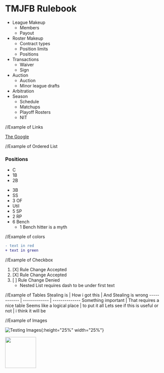# TMJFB Rulebook
* League Makeup
  * Members
  * Payout
* Roster Makeup
  * Contract types
  * Position limits
  * Positions
* Transactions
  * Waiver
  * Sign
* Auction
  * Auction
  * Minor league drafts
* Arbitration
* Season
  * Schedule
  * Matchups
  * Playoff Rosters
  * NIT
  
//Example of Links

[The Google](https://www.google.com/)

    
//Example of Ordered List  
### Positions
- C
- 1B
- 2B
* 3B
* SS
* 3 OF
* Util
* 5 SP
* 2 RP
* 6 Bench
  - 1 Bench hitter is a myth

//Example of colors
```diff
- text in red
+ text in green
```

//Example of Checkbox
1. [X] Rule Change Accepted
2. [X] Rule Change Accepted
3. [ ] Rule Change Denied
   - Nested List requires dash to be under first text
   
   
//Example of Tables
Stealing is  | How i got this | And Stealing is wrong
------------ | -------------  | --------------
Something important | That requires a nice table
Seems like a logical place | to put it all
Lets see if this is useful or not | i think it will be


//Example of Images

![Testing Images](https://mediad.publicbroadcasting.net/p/kcur/files/styles/x_large/public/201310/raider.jpg){:height="25%" width="25%"}

<img src="https://mediad.publicbroadcasting.net/p/kcur/files/styles/x_large/public/201310/raider.jpg" width="100" height="100">

